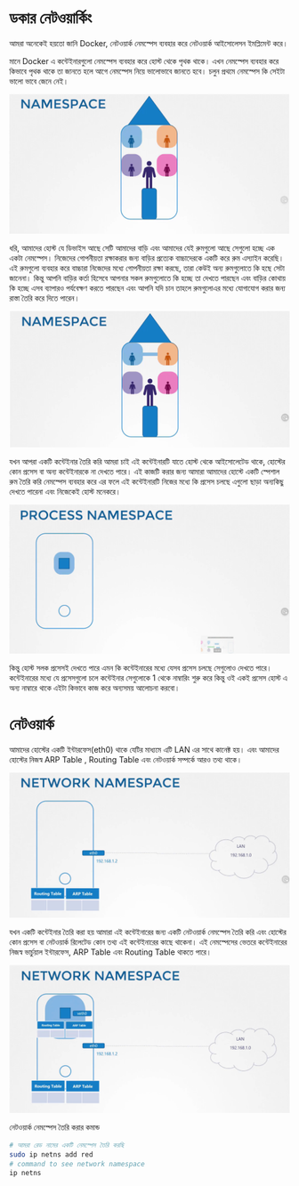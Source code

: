 # ডকার নেটওয়ার্কিং

আমরা অনেকেই হয়তো জানি Docker,  নেটওয়ার্ক নেমস্পেস ব্যবহার করে নেটওয়ার্ক আইসোলেসন ইমপ্লিমেন্ট করে। 

মানে Docker এ কন্টেইনারগুলো নেমস্পেস ব্যবহার করে হোস্ট থেকে পৃথক থাকে। এখন নেমস্পেস ব্যবহার করে কিভাবে পৃথক থাকে তা জানতে হলে আগে নেমস্পেস নিয়ে ভালোভাবে জানতে হবে। চলুন প্রথমে নেমস্পেস কি সেইটা ভালো ভাবে জেনে নেই। 

 ![Namespace](./images/namespace.png)

ধরি, আমাদের হোস্ট যে ডিভাইস আছে সেটি আমাদের বাড়ি এবং আমাদের যেই রুমগুলো আছে সেগুলো হচ্ছে এক একটা নেমস্পেস। নিজেদের গোপনীয়তা রক্ষাকরার জন্য বাড়ির প্রত্যেক বাচ্চাদেরকে একটি করে রুম এস্যাইন করেছি। এই রুমগুলো ব্যবহার করে বাচ্চারা নিজেদের মধ্যে গোপনীয়তা রক্ষা করছে, তারা কেউই অন্য রুমগুলোতে কি হছে সেটা জানেনা। কিন্তু আপনি বাড়ির কর্তা হিসেবে আপনার সকল রুমগুলোতে কি হচ্ছে তা দেখতে পারছেন এবং বাড়ির কোথায় কি হচ্ছে এসব ব্যাপারও পর্যবেক্ষণ করতে পারছেন এবং আপনি যদি চান তাহলে রুমগুলোএর মধ্যে যোগাযোগ করার জন্য রাস্তা তৈরি করে দিতে পারেন। 

 ![Namespace](./images/namespace-connect.png)

 যখন আপরা একটি কন্টেইনার তৈরি করি আমরা চাই এই কন্টেইনারটি যাতে হোস্ট থেকে আইসোলেটেড থাকে, হোস্টের কোন প্রসেস বা অন্য কন্টেইনারকে না দেখতে পারে। এই কাজটি করার জন্য আমারা আমাদের হোস্টে একটি স্পেশাল রুম তৈরি করি নেমস্পেস ব্যবহার করে এর ফলে এই কন্টেইনারটি নিজের মধ্যে কি প্রসেস চলছে এগুলো ছাড়া অন্যকিছু দেখতে পারেনা এবং নিজেকেই হোস্ট মনেকরে। 

  ![Process](./images/process-namespace.png)

কিন্তু হোস্ট সলক প্রসেসই দেখতে পারে এমন কি কন্টেইনারের মধ্যে যেসব প্রসেস চলছে সেগুলোও দেখতে পারে। কন্টেইনারের মধ্যে যে প্রসেসগুলো চলে কন্টেইনার সেগুলোকে 1 থেকে নাম্বারিং শুরু করে কিন্তু ওই একই প্রসেস হোস্ট এ অন্য নাম্বারে থাকে এইটা কিভাবে কাজ করে অন্যসময় আলোচনা করবো। 

# নেটওয়ার্ক 

আমাদের হোস্টের একটি ইন্টারফেস(eth0) থাকে যেটির মাধ্যমে এটি LAN এর সাথে কানেক্ট হয়। এবং আমাদের হোস্টের নিজস্ব ARP Table , Routing Table এবং নেটওয়ার্ক সম্পর্কে আরও তথ্য থাকে। 

  ![Process](./images/network-namespace.png)

যখন একটি কন্টেইনার তৈরি করা হয় আমারা এই কন্টেইনারের জন্য একটি নেটওয়ার্ক নেমস্পেস তৈরি করি এবং হোস্টের কোন প্রসেস বা নেটওয়ার্ক রিলেটেড কোন তথ্য এই কন্টেইনারের কাছে থাকেনা। এই নেমস্পেসের ভেতরে কন্টেইনারের নিজস্ব ভার্চুয়াল ইন্টারফেস, ARP Table এবং Routing Table থাকতে পারে। 

  ![Container on a namespace](./images/container-namespace.png)

নেটওয়ার্ক নেমস্পেস তৈরি করার কমান্ড

```bash
# আমরা রেড নামের একটি নেমস্পেস তৈরি করছি 
sudo ip netns add red
# command to see network namespace
ip netns
```